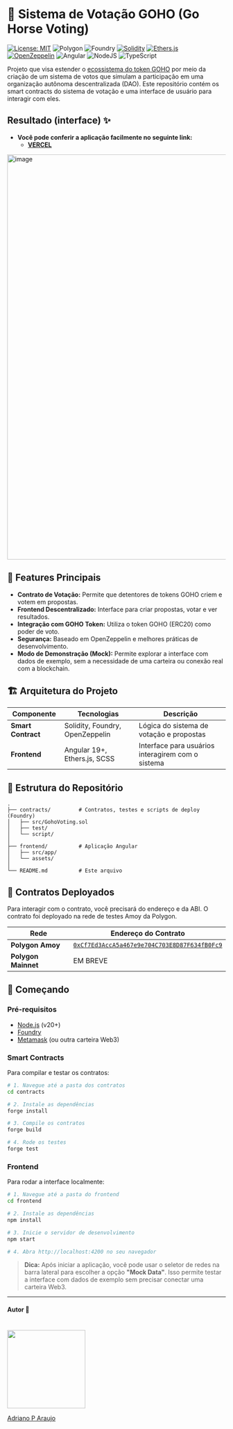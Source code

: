 # 🐴 Sistema de Votação GOHO (Go Horse Voting)

[![License: MIT](https://img.shields.io/badge/License-MIT-5965E0.svg?labelColor=121214&style=for-the-badge)](https://opensource.org/licenses/MIT) ![Polygon](https://img.shields.io/badge/Polygon-8247E5?logo=polygon&logoColor=white&style=for-the-badge) ![Foundry](https://img.shields.io/badge/Foundry-F5A623?logo=ethereum&logoColor=black&style=for-the-badge)   [![Solidity](https://img.shields.io/badge/Solidity-%20-363636?style=for-the-badge&logo=solidity&logoColor=white)](https://soliditylang.org/) [![Ethers.js](https://img.shields.io/badge/Ethers.js-%20-204991?style=for-the-badge&logo=ethers&logoColor=white)](https://ethers.io/) [![OpenZeppelin](https://img.shields.io/badge/OpenZeppelin-%20-4E5EE4?style=for-the-badge&logo=openzeppelin&logoColor=white)](https://www.openzeppelin.com/)
![Angular](https://img.shields.io/badge/angular-%23DD0031.svg?style=for-the-badge&logo=angular&logoColor=white) ![NodeJS](https://img.shields.io/badge/node.js-6DA55F?style=for-the-badge&logo=node.js&logoColor=white) ![TypeScript](https://img.shields.io/badge/typescript-%23007ACC.svg?style=for-the-badge&logo=typescript&logoColor=white) 

Projeto que visa estender o [ecossistema do token GOHO](https://goho-view.vercel.app/docs) por meio da criação de um sistema de votos que simulam a participação em uma organização autônoma descentralizada (DAO). Este repositório contém os smart contracts do sistema de votação e uma interface de usuário para interagir com eles.

## Resultado (interface) ✨
- **Você pode conferir a aplicação facilmente no seguinte link:**
  - [**VERCEL**](https://goho-vote.vercel.app/sobre)

<img width="1847" height="932" alt="image" src="https://github.com/user-attachments/assets/f4b62604-f29d-4075-8feb-6ee3267748a0" />


## 🌟 Features Principais

- **Contrato de Votação:** Permite que detentores de tokens GOHO criem e votem em propostas.
- **Frontend Descentralizado:** Interface para criar propostas, votar e ver resultados.
- **Integração com GOHO Token:** Utiliza o token GOHO (ERC20) como poder de voto.
- **Segurança:** Baseado em OpenZeppelin e melhores práticas de desenvolvimento.
- **Modo de Demonstração (Mock):** Permite explorar a interface com dados de exemplo, sem a necessidade de uma carteira ou conexão real com a blockchain.

## 🏗️ Arquitetura do Projeto

| Componente         | Tecnologias                     | Descrição                                       |
| ------------------ | ------------------------------- | ----------------------------------------------- |
| **Smart Contract** | Solidity, Foundry, OpenZeppelin | Lógica do sistema de votação e propostas        |
| **Frontend**       | Angular 19+, Ethers.js, SCSS    | Interface para usuários interagirem com o sistema |

## 📂 Estrutura do Repositório

```
.
├── contracts/         # Contratos, testes e scripts de deploy (Foundry)
│   ├── src/GohoVoting.sol
│   ├── test/
│   └── script/
│
├── frontend/          # Aplicação Angular
│   ├── src/app/
│   └── assets/
│
└── README.md          # Este arquivo
```

## 🔗 Contratos Deployados

Para interagir com o contrato, você precisará do endereço e da ABI. O contrato foi deployado na rede de testes Amoy da Polygon.

| Rede             | Endereço do Contrato                                                                                     | 
| ---------------- | -------------------------------------------------------------------------------------------------------- | 
| **Polygon Amoy** | [`0xCf7Ed3AccA5a467e9e704C703E8D87F634fB0Fc9`](https://amoy.polygonscan.com/address/0xCf7Ed3AccA5a467e9e704C703E8D87F634fB0Fc9) | 
| **Polygon Mainnet** | EM BREVE |


## 🚀 Começando

### Pré-requisitos

- [Node.js](https://nodejs.org/en/) (v20+)
- [Foundry](https://getfoundry.sh/)
- [Metamask](https://metamask.io/) (ou outra carteira Web3)

### Smart Contracts

Para compilar e testar os contratos:

```bash
# 1. Navegue até a pasta dos contratos
cd contracts

# 2. Instale as dependências
forge install

# 3. Compile os contratos
forge build

# 4. Rode os testes
forge test
```

### Frontend

Para rodar a interface localmente:

```bash
# 1. Navegue até a pasta do frontend
cd frontend

# 2. Instale as dependências
npm install

# 3. Inicie o servidor de desenvolvimento
npm start

# 4. Abra http://localhost:4200 no seu navegador
```

> **Dica:** Após iniciar a aplicação, você pode usar o seletor de redes na barra lateral para escolher a opção **"Mock Data"**. Isso permite testar a interface com dados de exemplo sem precisar conectar uma carteira Web3.



---

#### Autor 👷

#

<a href="https://www.linkedin.com/in/araujocode/" target="_blank"> 
<img src="https://avatars.githubusercontent.com/u/97068163?s=400&u=d1268d73901476caf5e9f8fc10d7237576413f92&v=4" width=180 height=180/>
</a>

[Adriano P Araujo](https://www.linkedin.com/in/araujocode/)
